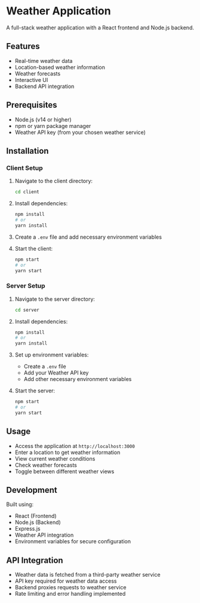 # Weather Application

A full-stack weather application with a React frontend and Node.js backend.

## Features
- Real-time weather data
- Location-based weather information
- Weather forecasts
- Interactive UI
- Backend API integration

## Prerequisites
- Node.js (v14 or higher)
- npm or yarn package manager
- Weather API key (from your chosen weather service)

## Installation

### Client Setup
1. Navigate to the client directory:
   ```bash
   cd client
   ```
2. Install dependencies:
   ```bash
   npm install
   # or
   yarn install
   ```
3. Create a `.env` file and add necessary environment variables

4. Start the client:
   ```bash
   npm start
   # or
   yarn start
   ```

### Server Setup
1. Navigate to the server directory:
   ```bash
   cd server
   ```
2. Install dependencies:
   ```bash
   npm install
   # or
   yarn install
   ```
3. Set up environment variables:
   - Create a `.env` file
   - Add your Weather API key
   - Add other necessary environment variables

4. Start the server:
   ```bash
   npm start
   # or
   yarn start
   ```

## Usage
- Access the application at `http://localhost:3000`
- Enter a location to get weather information
- View current weather conditions
- Check weather forecasts
- Toggle between different weather views

## Development
Built using:
- React (Frontend)
- Node.js (Backend)
- Express.js
- Weather API integration
- Environment variables for secure configuration

## API Integration
- Weather data is fetched from a third-party weather service
- API key required for weather data access
- Backend proxies requests to weather service
- Rate limiting and error handling implemented 